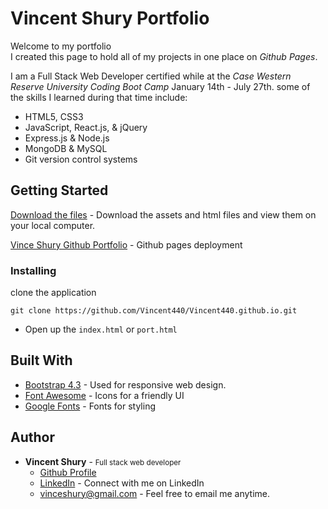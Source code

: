 # Vincent Shury Portfolio

Welcome to my portfolio<br>
I created this page to hold all of my projects in one place on *Github Pages*.

I am a Full Stack Web Developer certified while at the _Case Western Reserve University Coding Boot Camp_ January 14th - July 27th.
some of the skills I learned during that time include: 
* HTML5, CSS3
* JavaScript, React.js, & jQuery
* Express.js & Node.js
* MongoDB & MySQL
* Git version control systems


## Getting Started
[Download the files](https://github.com/Vincent440/Vincent440.github.io) - Download the assets and html files and view them on your local computer.

[Vince Shury Github Portfolio](https://vincent440.github.io) - Github pages deployment

### Installing

clone the application 
```
git clone https://github.com/Vincent440/Vincent440.github.io.git
```
* Open up the `index.html` or `port.html`

## Built With

* [Bootstrap 4.3](https://getbootstrap.com/) - Used for responsive web design.
* [Font Awesome](https://fontawesome.com/) - Icons for a friendly UI
* [Google Fonts](https://fonts.google.com/) - Fonts for styling


## Author

* **Vincent Shury** - <small>Full stack web developer</small>
    * [Github Profile](https://github.com/Vincent440)
    * [LinkedIn](https://www.linkedin.com/in/vincent-shury/) - Connect with me on LinkedIn
    * [vinceshury@gmail.com](mailto:vinceshury@gmail.com) - Feel free to email me anytime.
